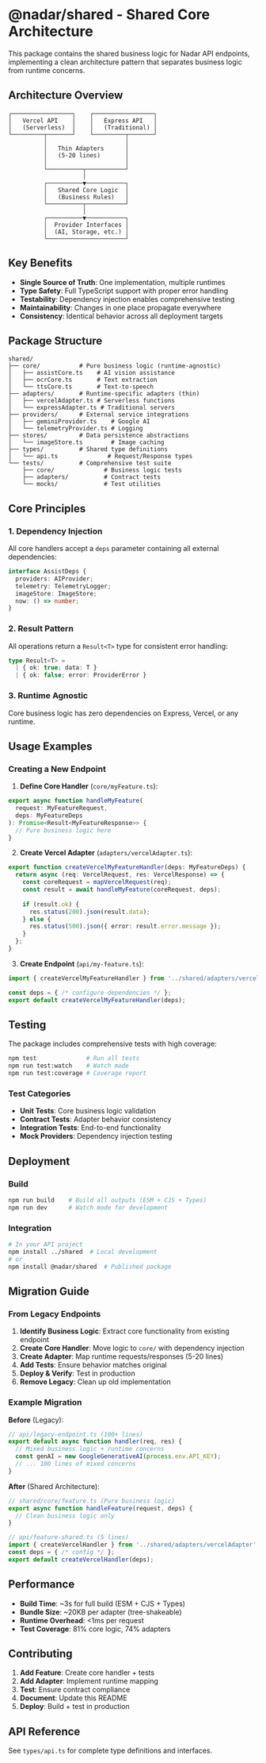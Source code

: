 # @nadar/shared - Shared Core Architecture

This package contains the shared business logic for Nadar API endpoints, implementing a clean architecture pattern that separates business logic from runtime concerns.

## Architecture Overview

```
┌─────────────────┐    ┌─────────────────┐
│   Vercel API    │    │   Express API   │
│   (Serverless)  │    │   (Traditional) │
└─────────┬───────┘    └─────────┬───────┘
          │                      │
          │   Thin Adapters      │
          │   (5-20 lines)       │
          │                      │
          └──────────┬───────────┘
                     │
          ┌──────────▼───────────┐
          │   Shared Core Logic  │
          │   (Business Rules)   │
          └──────────┬───────────┘
                     │
          ┌──────────▼───────────┐
          │  Provider Interfaces │
          │  (AI, Storage, etc.) │
          └──────────────────────┘
```

## Key Benefits

- **Single Source of Truth**: One implementation, multiple runtimes
- **Type Safety**: Full TypeScript support with proper error handling
- **Testability**: Dependency injection enables comprehensive testing
- **Maintainability**: Changes in one place propagate everywhere
- **Consistency**: Identical behavior across all deployment targets

## Package Structure

```
shared/
├── core/           # Pure business logic (runtime-agnostic)
│   ├── assistCore.ts    # AI vision assistance
│   ├── ocrCore.ts       # Text extraction
│   └── ttsCore.ts       # Text-to-speech
├── adapters/       # Runtime-specific adapters (thin)
│   ├── vercelAdapter.ts # Serverless functions
│   └── expressAdapter.ts # Traditional servers
├── providers/      # External service integrations
│   ├── geminiProvider.ts    # Google AI
│   └── telemetryProvider.ts # Logging
├── stores/         # Data persistence abstractions
│   └── imageStore.ts        # Image caching
├── types/          # Shared type definitions
│   └── api.ts              # Request/Response types
└── tests/          # Comprehensive test suite
    ├── core/              # Business logic tests
    ├── adapters/          # Contract tests
    └── mocks/             # Test utilities
```

## Core Principles

### 1. Dependency Injection
All core handlers accept a `deps` parameter containing all external dependencies:

```typescript
interface AssistDeps {
  providers: AIProvider;
  telemetry: TelemetryLogger;
  imageStore: ImageStore;
  now: () => number;
}
```

### 2. Result Pattern
All operations return a `Result<T>` type for consistent error handling:

```typescript
type Result<T> = 
  | { ok: true; data: T }
  | { ok: false; error: ProviderError }
```

### 3. Runtime Agnostic
Core business logic has zero dependencies on Express, Vercel, or any runtime.

## Usage Examples

### Creating a New Endpoint

1. **Define Core Handler** (`core/myFeature.ts`):
```typescript
export async function handleMyFeature(
  request: MyFeatureRequest,
  deps: MyFeatureDeps
): Promise<Result<MyFeatureResponse>> {
  // Pure business logic here
}
```

2. **Create Vercel Adapter** (`adapters/vercelAdapter.ts`):
```typescript
export function createVercelMyFeatureHandler(deps: MyFeatureDeps) {
  return async (req: VercelRequest, res: VercelResponse) => {
    const coreRequest = mapVercelRequest(req);
    const result = await handleMyFeature(coreRequest, deps);
    
    if (result.ok) {
      res.status(200).json(result.data);
    } else {
      res.status(500).json({ error: result.error.message });
    }
  };
}
```

3. **Create Endpoint** (`api/my-feature.ts`):
```typescript
import { createVercelMyFeatureHandler } from '../shared/adapters/vercelAdapter';

const deps = { /* configure dependencies */ };
export default createVercelMyFeatureHandler(deps);
```

## Testing

The package includes comprehensive tests with high coverage:

```bash
npm test              # Run all tests
npm run test:watch    # Watch mode
npm run test:coverage # Coverage report
```

### Test Categories

- **Unit Tests**: Core business logic validation
- **Contract Tests**: Adapter behavior consistency
- **Integration Tests**: End-to-end functionality
- **Mock Providers**: Dependency injection testing

## Deployment

### Build
```bash
npm run build    # Build all outputs (ESM + CJS + Types)
npm run dev      # Watch mode for development
```

### Integration
```bash
# In your API project
npm install ../shared  # Local development
# or
npm install @nadar/shared  # Published package
```

## Migration Guide

### From Legacy Endpoints

1. **Identify Business Logic**: Extract core functionality from existing endpoint
2. **Create Core Handler**: Move logic to `core/` with dependency injection
3. **Create Adapter**: Map runtime requests/responses (5-20 lines)
4. **Add Tests**: Ensure behavior matches original
5. **Deploy & Verify**: Test in production
6. **Remove Legacy**: Clean up old implementation

### Example Migration

**Before** (Legacy):
```typescript
// api/legacy-endpoint.ts (100+ lines)
export default async function handler(req, res) {
  // Mixed business logic + runtime concerns
  const genAI = new GoogleGenerativeAI(process.env.API_KEY);
  // ... 100 lines of mixed concerns
}
```

**After** (Shared Architecture):
```typescript
// shared/core/feature.ts (Pure business logic)
export async function handleFeature(request, deps) {
  // Clean business logic only
}

// api/feature-shared.ts (5 lines)
import { createVercelHandler } from '../shared/adapters/vercelAdapter';
const deps = { /* config */ };
export default createVercelHandler(deps);
```

## Performance

- **Build Time**: ~3s for full build (ESM + CJS + Types)
- **Bundle Size**: ~20KB per adapter (tree-shakeable)
- **Runtime Overhead**: <1ms per request
- **Test Coverage**: 81% core logic, 74% adapters

## Contributing

1. **Add Feature**: Create core handler + tests
2. **Add Adapter**: Implement runtime mapping
3. **Test**: Ensure contract compliance
4. **Document**: Update this README
5. **Deploy**: Build + test in production

## API Reference

See `types/api.ts` for complete type definitions and interfaces.
